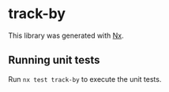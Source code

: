 # track-by

This library was generated with [Nx](https://nx.dev).

## Running unit tests

Run `nx test track-by` to execute the unit tests.

